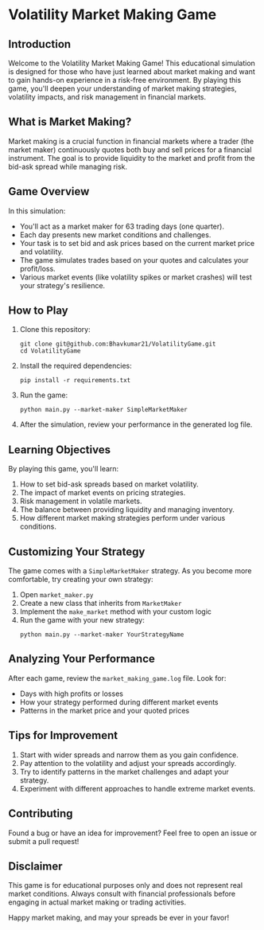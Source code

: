 # Volatility Market Making Game

## Introduction

Welcome to the Volatility Market Making Game! This educational simulation is designed for those who have just learned about market making and want to gain hands-on experience in a risk-free environment. By playing this game, you'll deepen your understanding of market making strategies, volatility impacts, and risk management in financial markets.

## What is Market Making?

Market making is a crucial function in financial markets where a trader (the market maker) continuously quotes both buy and sell prices for a financial instrument. The goal is to provide liquidity to the market and profit from the bid-ask spread while managing risk.

## Game Overview

In this simulation:
- You'll act as a market maker for 63 trading days (one quarter).
- Each day presents new market conditions and challenges.
- Your task is to set bid and ask prices based on the current market price and volatility.
- The game simulates trades based on your quotes and calculates your profit/loss.
- Various market events (like volatility spikes or market crashes) will test your strategy's resilience.

## How to Play

1. Clone this repository:
   ```
   git clone git@github.com:Bhavkumar21/VolatilityGame.git
   cd VolatilityGame
   ```

2. Install the required dependencies:
   ```
   pip install -r requirements.txt
   ```

3. Run the game:
   ```
   python main.py --market-maker SimpleMarketMaker
   ```

4. After the simulation, review your performance in the generated log file.

## Learning Objectives

By playing this game, you'll learn:
1. How to set bid-ask spreads based on market volatility.
2. The impact of market events on pricing strategies.
3. Risk management in volatile markets.
4. The balance between providing liquidity and managing inventory.
5. How different market making strategies perform under various conditions.

## Customizing Your Strategy

The game comes with a `SimpleMarketMaker` strategy. As you become more comfortable, try creating your own strategy:

1. Open `market_maker.py`
2. Create a new class that inherits from `MarketMaker`
3. Implement the `make_market` method with your custom logic
4. Run the game with your new strategy:
   ```
   python main.py --market-maker YourStrategyName
   ```

## Analyzing Your Performance

After each game, review the `market_making_game.log` file. Look for:
- Days with high profits or losses
- How your strategy performed during different market events
- Patterns in the market price and your quoted prices

## Tips for Improvement

1. Start with wider spreads and narrow them as you gain confidence.
2. Pay attention to the volatility and adjust your spreads accordingly.
3. Try to identify patterns in the market challenges and adapt your strategy.
4. Experiment with different approaches to handle extreme market events.

## Contributing

Found a bug or have an idea for improvement? Feel free to open an issue or submit a pull request!

## Disclaimer

This game is for educational purposes only and does not represent real market conditions. Always consult with financial professionals before engaging in actual market making or trading activities.

Happy market making, and may your spreads be ever in your favor!
```
